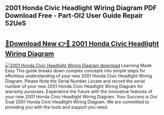 ## 2001 Honda Civic Headlight Wiring Diagram PDF Download Free - Part-Ol2 User Guide Repair 52UeS

# <h2><a href="http://dfprm0v.blite.top/?on=2001+Honda+Civic+Headlight+Wiring+Diagram">🔗Download New 👉🔴 2001 Honda Civic Headlight Wiring Diagram</a></h2>

[![2001 Honda Civic Headlight Wiring Diagram download](https://i.imgur.com/lujVjoI.png)](http://dfprm0v.blite.top/?on=2001+Honda+Civic+Headlight+Wiring+Diagram)
Learning Made Easy This guide breaks down complex concepts into simple steps for effortless understanding of your new 2001 Honda Civic Headlight Wiring Diagram. Please Note the Serial Number Locate and record the serial number of your new 2001 Honda Civic Headlight Wiring Diagram for warranty purposes. Experience the future with the innovative features of your new 2001 Honda Civic Headlight Wiring Diagram. Your Success is Our Goal 2001 Honda Civic Headlight Wiring Diagram. We are committed to providing you with the tools and support you need.
